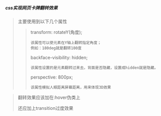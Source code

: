 ##### css实现网页卡牌翻转效果

> 主要使用到以下几个属性
>
> > transform: rotateY(角度);
> >
> > ```
> > 该属性可以使元素在Y轴上翻转指定角度；
> > 例如：180deg就是翻转180度
> > ```
> >
> > backface-visibility: hidden;
> >
> > ```
> > 该属性设置的是元素翻转过来去，背面是否隐藏，设置成hidden就是隐藏。
> > ```
> >
> > perspective: 800px;
> >
> > ```
> > 该属性模拟人眼距离屏幕距离，用来体现3D效果
> > ```

> 翻转效果应该加在:hover伪类上
>
> 还应加上transition过度效果